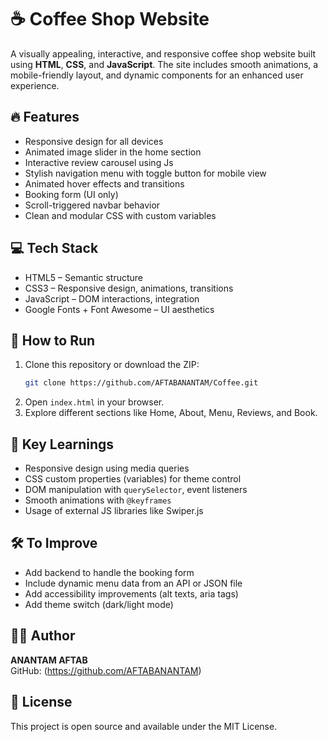 # ☕ Coffee Shop Website

A visually appealing, interactive, and responsive coffee shop website built using **HTML**, **CSS**, and **JavaScript**. The site includes smooth animations, a mobile-friendly layout, and dynamic components for an enhanced user experience.

## 🔥 Features

- Responsive design for all devices  
- Animated image slider in the home section  
- Interactive review carousel using Js  
- Stylish navigation menu with toggle button for mobile view  
- Animated hover effects and transitions  
- Booking form (UI only)  
- Scroll-triggered navbar behavior  
- Clean and modular CSS with custom variables  

## 💻 Tech Stack

- HTML5 – Semantic structure  
- CSS3 – Responsive design, animations, transitions  
- JavaScript – DOM interactions, integration  
- Google Fonts + Font Awesome – UI aesthetics  

## 🚀 How to Run

1. Clone this repository or download the ZIP:
   ```bash
   git clone https://github.com/AFTABANANTAM/Coffee.git
   ```
2. Open `index.html` in your browser.
3. Explore different sections like Home, About, Menu, Reviews, and Book.

## 📌 Key Learnings

- Responsive design using media queries  
- CSS custom properties (variables) for theme control  
- DOM manipulation with `querySelector`, event listeners  
- Smooth animations with `@keyframes`  
- Usage of external JS libraries like Swiper.js  

## 🛠️ To Improve

- Add backend to handle the booking form  
- Include dynamic menu data from an API or JSON file  
- Add accessibility improvements (alt texts, aria tags)  
- Add theme switch (dark/light mode)  

## 👨‍💻 Author

**ANANTAM AFTAB**  
GitHub: (https://github.com/AFTABANANTAM)

## 📄 License

This project is open source and available under the MIT License.

